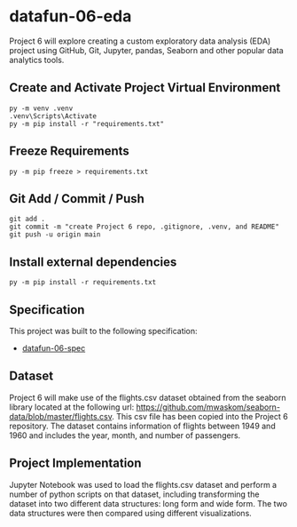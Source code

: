 # datafun-06-eda

Project 6 will explore creating a custom exploratory data analysis (EDA) project using GitHub, Git, Jupyter, pandas, Seaborn and other popular data analytics tools.

## Create and Activate Project Virtual Environment

```shell
py -m venv .venv
.venv\Scripts\Activate
py -m pip install -r "requirements.txt"
```

## Freeze Requirements

```shell
py -m pip freeze > requirements.txt
```

## Git Add / Commit / Push 

```shell
git add .
git commit -m "create Project 6 repo, .gitignore, .venv, and README"
git push -u origin main
```
## Install external dependencies

```shell
py -m pip install -r requirements.txt
```

## Specification

This project was built to the following specification:

- [datafun-06-spec](https://github.com/denisecase/datafun-06-spec)

## Dataset

Project 6 will make use of the flights.csv dataset obtained from the seaborn library located at the following url:  https://github.com/mwaskom/seaborn-data/blob/master/flights.csv. This csv file has been copied into the Project 6 repository. The dataset contains information of flights between 1949 and 1960 and includes the year, month, and number of passengers.

## Project Implementation

Jupyter Notebook was used to load the flights.csv dataset and perform a number of python scripts on that dataset, including transforming the dataset into two different data structures:  long form and wide form. The two data structures were then compared using different visualizations.